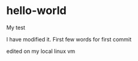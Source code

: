 # hello-world
My test

I have modified it. First few words for first commit

edited on my local linux vm
